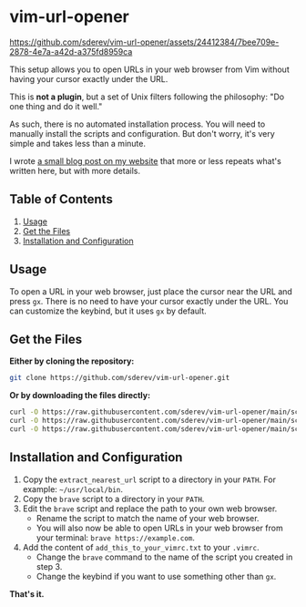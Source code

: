 # vim-url-opener

https://github.com/sderev/vim-url-opener/assets/24412384/7bee709e-2878-4e7a-a42d-a375fd8959ca

This setup allows you to open URLs in your web browser from Vim without having your cursor exactly under the URL.

This is **not a plugin**, but a set of Unix filters following the philosophy: "Do one thing and do it well."

As such, there is no automated installation process. You will need to manually install the scripts and configuration. But don't worry, it's very simple and takes less than a minute.

I wrote [a small blog post on my website](https://sderev.com/posts/vim-url-opener) that more or less repeats what's written here, but with more details.

<!-- TOC -->
## Table of Contents

1. [Usage](#usage)
1. [Get the Files](#get-the-files)
1. [Installation and Configuration](#installation-and-configuration)
<!-- /TOC -->

## Usage

To open a URL in your web browser, just place the cursor near the URL and press `gx`. There is no need to have your cursor exactly under the URL.
You can customize the keybind, but it uses `gx` by default.

## Get the Files

**Either by cloning the repository:**

```bash
git clone https://github.com/sderev/vim-url-opener.git
```

**Or by downloading the files directly:**

```bash
curl -O https://raw.githubusercontent.com/sderev/vim-url-opener/main/scripts/extract_nearest_url && \
curl -O https://raw.githubusercontent.com/sderev/vim-url-opener/main/scripts/add_this_to_your_vimrc.txt && \
curl -O https://raw.githubusercontent.com/sderev/vim-url-opener/main/scripts/brave
```

## Installation and Configuration

1. Copy the `extract_nearest_url` script to a directory in your `PATH`. For example: `~/usr/local/bin`.
1. Copy the `brave` script to a directory in your `PATH`.
1. Edit the `brave` script and replace the path to your own web browser.
    * Rename the script to match the name of your web browser.
    * You will also now be able to open URLs in your web browser from your terminal: `brave https://example.com`.
1. Add the content of `add_this_to_your_vimrc.txt` to your `.vimrc`.
    * Change the `brave` command to the name of the script you created in step 3.
    * Change the keybind if you want to use something other than `gx`.

**That's it.**
